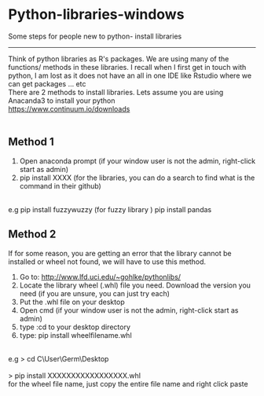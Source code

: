 # Python-libraries-windows
Some steps for people new to python- install libraries
<br>

---

Think of python libraries as R's packages. We are using many of the functions/ methods in these libraries. I recall when I first get in touch with python, I am lost as it does not have an all in one IDE like Rstudio where we can get packages ... etc 
<br>
There are 2 methods to install libraries. Lets assume you are using Anacanda3 to install your python 
<br> 
https://www.continuum.io/downloads
<br>
<br>
## **Method 1** 
1) Open anaconda prompt (if your window user is not the admin, right-click start as admin) 
2) pip install XXXX (for the libraries, you can do a search to find what is the command in their github) 
<br> 
e.g pip install fuzzywuzzy (for fuzzy library ) 
    pip install pandas 
    
## **Method 2** 
If for some reason, you are getting an error that the library cannot be installed or wheel not found, we will have to use this method. 
<br> 
1) Go to: http://www.lfd.uci.edu/~gohlke/pythonlibs/ 
2) Locate the library wheel (.whl) file you need. Download the version you need (if you are unsure, you can just try each) 
3) Put the .whl file on your desktop 
4) Open cmd (if your window user is not the admin, right-click start as admin)
5) type :cd to your desktop directory 
6) type: pip install wheelfilename.whl 
<br>
e.g >  cd C\User\Germ\Desktop
<br>
<br>
> pip install XXXXXXXXXXXXXXXXX.whl 
<br>
for the wheel file name, just copy the entire file name and right click paste 
